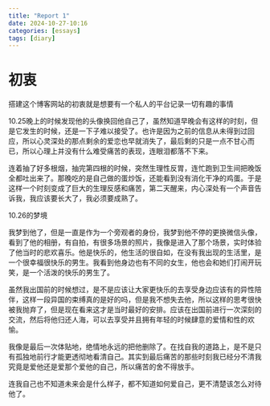 ```yaml
---
title: "Report 1"
date: 2024-10-27-10:16
categories: [essays]
tags: [diary]
---
```


# 初衷

搭建这个博客网站的初衷就是想要有一个私人的平台记录一切有趣的事情

10.25晚上的时候发现他的头像换回他自己了，虽然知道早晚会有这样的时刻，但是它发生的时候，还是一下子难以接受了。也许是因为之前的信息从未得到过回应，所以心灵深处的那点剩余的爱恋也早就消失了，最后剩的只是一点不甘心而已，所以心理上并没有什么难受痛苦的表现，连眼泪都落不下来。

连着抽了好多根烟，抽完第四根的时候，突然生理性反胃，连忙跑到卫生间把晚饭全都吐出来了。那晚吃的是自己做的蛋炒饭，还能看到没有消化干净的鸡蛋。于是这样一个时刻变成了巨大的生理反感和痛苦，第二天醒来，内心深处有一个声音告诉我，我应该要长大了，我必须要成熟了。


10.26的梦境

我梦到他了，但是一直是作为一个旁观者的身份，我梦到他不停的更换微信头像，看到了他的相册，有自拍，有很多场景的照片，我像是进入了那个场景，实时体验了他当时的悲欢喜乐。他是快乐的，他生活的很自如，在没有我出现的生活里，是一个很幸福很快乐的男生。我看到他身边也有不同的女生，他也会和她们打闹开玩笑，是一个活泼的快乐的男生了。

虽然我出国前的时候想过，是不是应该让大家更快乐的去享受身边应该有的异性陪伴，这样一段异国的束缚真的是好的吗，但是我不想失去他，所以这样的思考很快被我抛弃了，但是现在看来这才是当时最好的安排。应该在出国前进行一次深刻的交流，然后将他归还人海，可以去享受并且拥有年轻的时候肆意的爱情和性的欢愉。

我像是最后一次体贴地，绝情地永远的把他删除了。在找自我的道路上，是不是只有孤独地前行才能更透彻地看清自己。其实到最后痛苦的那些时刻我已经分不清我究竟是爱他还是爱那个爱他的自己，所以痛苦的舍不得放手。

连我自己也不知道未来会是什么样子，都不知道如何爱自己，更不清楚该怎么对待他了。